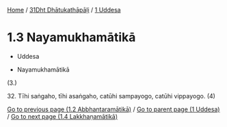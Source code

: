 
[Home](/) / [31Dht Dhātukathāpāḷi](../../31Dht.md) / [1 Uddesa](../1.md)

# 1.3 Nayamukhamātikā

* Uddesa

* Nayamukhamātikā

(3.)

32\. Tīhi saṅgaho, tīhi asaṅgaho, catūhi sampayogo, catūhi vippayogo. (4)

[Go to previous page (1.2 Abbhantaramātikā)](1.2.md) / [Go to parent page (1 Uddesa)](../1.md) / [Go to next page (1.4 Lakkhaṇamātikā)](1.4.md)


